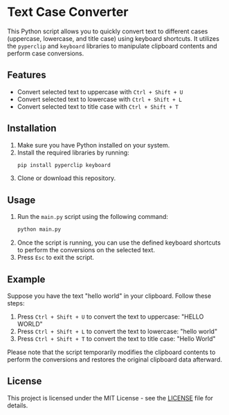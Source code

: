 # Text Case Converter

This Python script allows you to quickly convert text to different cases (uppercase, lowercase, and title case) using keyboard shortcuts. It utilizes the `pyperclip` and `keyboard` libraries to manipulate clipboard contents and perform case conversions.

## Features

- Convert selected text to uppercase with `Ctrl + Shift + U`
- Convert selected text to lowercase with `Ctrl + Shift + L`
- Convert selected text to title case with `Ctrl + Shift + T`

## Installation

1. Make sure you have Python installed on your system.
2. Install the required libraries by running:
   ```bash
   pip install pyperclip keyboard
   ```
3. Clone or download this repository.

## Usage

1. Run the `main.py` script using the following command:
   ```bash
   python main.py
   ```
2. Once the script is running, you can use the defined keyboard shortcuts to perform the conversions on the selected text.
3. Press `Esc` to exit the script.

## Example

Suppose you have the text "hello world" in your clipboard. Follow these steps:

1. Press `Ctrl + Shift + U` to convert the text to uppercase: "HELLO WORLD"
2. Press `Ctrl + Shift + L` to convert the text to lowercase: "hello world"
3. Press `Ctrl + Shift + T` to convert the text to title case: "Hello World"

Please note that the script temporarily modifies the clipboard contents to perform the conversions and restores the original clipboard data afterward.

## License

This project is licensed under the MIT License - see the [LICENSE](LICENSE) file for details.
